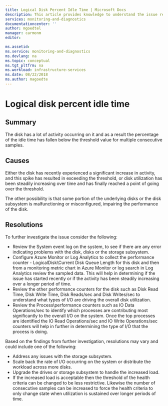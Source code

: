 ```yaml
---
title: Logical Disk Percent Idle Time | Microsoft Docs
description: This article provides knowledge to understand the issue reported, what are the possible causes, and how to resolve the health issue identified by Azure Monitor VM Health.
services: monitoring-and-diagnostics
documentationcenter: ''
author: mgoedtel
manager: carmonm
editor: 

ms.assetid: 
ms.service: monitoring-and-diagnostics
ms.devlang: na
ms.topic: conceptual
ms.tgt_pltfrm: na
ms.workload: infrastructure-services
ms.date: 08/22/2018
ms.author: magoedte
---
```


# Logical disk percent idle time

## Summary
The disk has a lot of activity occurring on it and as a result the percentage of the idle time has fallen below the threshold value for multiple consecutive samples.

## Causes

Either the disk has recently experienced a significant increase in activity, and this spike has resulted in exceeding the threshold, or disk utilization has been steadily increasing over time and has finally reached a point of going over the threshold.

The other possibility is that some portion of the underlying disks or the disk subsystem is malfunctioning or misconfigured, impairing the performance of the disk.

## Resolutions

To further investigate the issue consider the following:

- Review the System event log on the system, to see if there are any error indicating problems with the disk, disks or the storage subsystem. 
- Configure Azure Monitor or Log Analytics to collect the performance counter - LogicalDisk\Current Disk Queue Length for this disk and then from a monitoring metric chart in Azure Monitor or log search in Log Analytics review the sampled data. This will help in determining if the issue has started recently or if the activity has been steadily increasing over a longer period of time.
- Review the other performance counters for the disk such as Disk Read Time, Disk Write Time, Disk Reads/sec and Disk Writes/sec to understand what types of I/O are driving the overall disk utilization. 
- Review the Process\performance counters such as IO Data Operations/sec to identify which processes are contributing most significantly to the overall I/O on the system.  Once the top processes are identified the IO Read Operations/sec and IO Write Operations/sec counters will help in further in determining the type of I/O that the process is doing. 

Based on the findings from further investigation, resolutions may vary and could include one of the following:

- Address any issues with the storage subsystem. 
- Scale back the rate of I/O occurring on the system or distribute the workload across more disks. 
- Upgrade the drives or storage subsystem to handle the increased load.
- If the increased load is acceptable then the threshold of the health criteria can be changed to be less restrictive.  Likewise the number of consecutive samples can be increased to force the health criteria to only change state when utilization is sustained over longer periods of time.